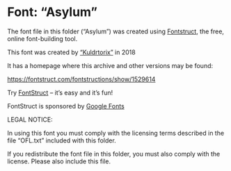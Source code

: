 ﻿# Font: “Asylum”

The font file in this folder (“Asylum”) was created using [Fontstruct](https://fontstruct.com), the free, online font-building tool.

This font was created by [“Kuldrtorix”](https://fontstruct.com/fontstructors/1553838/kuldrtorix) in 2018

It has a homepage where this archive and other versions may be found: 

https://fontstruct.com/fontstructions/show/1529614


Try [FontStruct](https://fontstruct.com) – it’s easy and it’s fun!

FontStruct is sponsored by [Google Fonts](https://fonts.google.com)

LEGAL NOTICE:

In using this font you must comply with the licensing terms
described in the file “OFL.txt” included with this folder.

If you redistribute the font file in this folder, you must also
comply with the license.  Please also include this file.

